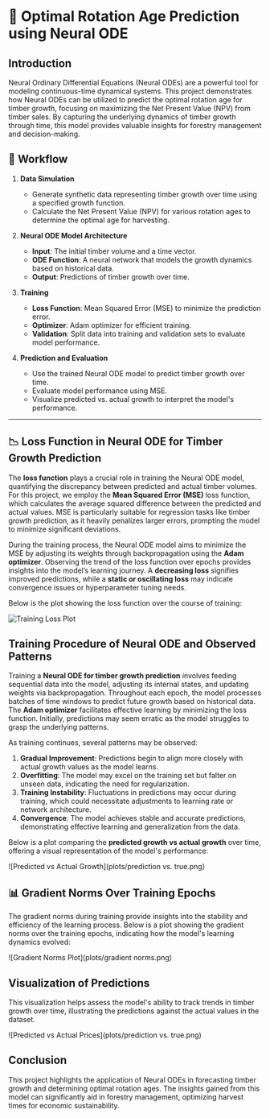 # 🌲 Optimal Rotation Age Prediction using Neural ODE

## Introduction

Neural Ordinary Differential Equations (Neural ODEs) are a powerful tool for modeling continuous-time dynamical systems. This project demonstrates how Neural ODEs can be utilized to predict the optimal rotation age for timber growth, focusing on maximizing the Net Present Value (NPV) from timber sales. By capturing the underlying dynamics of timber growth through time, this model provides valuable insights for forestry management and decision-making.

## 🔄 Workflow

1. **Data Simulation**  
   - Generate synthetic data representing timber growth over time using a specified growth function.
   - Calculate the Net Present Value (NPV) for various rotation ages to determine the optimal age for harvesting.

2. **Neural ODE Model Architecture**  
   - **Input**: The initial timber volume and a time vector.
   - **ODE Function**: A neural network that models the growth dynamics based on historical data.
   - **Output**: Predictions of timber growth over time.

3. **Training**  
   - **Loss Function**: Mean Squared Error (MSE) to minimize the prediction error.
   - **Optimizer**: Adam optimizer for efficient training.
   - **Validation**: Split data into training and validation sets to evaluate model performance.

4. **Prediction and Evaluation**  
   - Use the trained Neural ODE model to predict timber growth over time.
   - Evaluate model performance using MSE.
   - Visualize predicted vs. actual growth to interpret the model's performance.

---

## 📉 Loss Function in Neural ODE for Timber Growth Prediction

The **loss function** plays a crucial role in training the Neural ODE model, quantifying the discrepancy between predicted and actual timber volumes. For this project, we employ the **Mean Squared Error (MSE)** loss function, which calculates the average squared difference between the predicted and actual values. MSE is particularly suitable for regression tasks like timber growth prediction, as it heavily penalizes larger errors, prompting the model to minimize significant deviations.

During the training process, the Neural ODE model aims to minimize the MSE by adjusting its weights through backpropagation using the **Adam optimizer**. Observing the trend of the loss function over epochs provides insights into the model’s learning journey. A **decreasing loss** signifies improved predictions, while a **static or oscillating loss** may indicate convergence issues or hyperparameter tuning needs.

Below is the plot showing the loss function over the course of training:

![Training Loss Plot](plots/training_loss.png)

## Training Procedure of Neural ODE and Observed Patterns

Training a **Neural ODE for timber growth prediction** involves feeding sequential data into the model, adjusting its internal states, and updating weights via backpropagation. Throughout each epoch, the model processes batches of time windows to predict future growth based on historical data. The **Adam optimizer** facilitates effective learning by minimizing the loss function. Initially, predictions may seem erratic as the model struggles to grasp the underlying patterns.

As training continues, several patterns may be observed:
1. **Gradual Improvement**: Predictions begin to align more closely with actual growth values as the model learns.
2. **Overfitting**: The model may excel on the training set but falter on unseen data, indicating the need for regularization.
3. **Training Instability**: Fluctuations in predictions may occur during training, which could necessitate adjustments to learning rate or network architecture.
4. **Convergence**: The model achieves stable and accurate predictions, demonstrating effective learning and generalization from the data.

Below is a plot comparing the **predicted growth vs actual growth** over time, offering a visual representation of the model's performance:

![Predicted vs Actual Growth](plots/prediction vs. true.png)

## 📊 Gradient Norms Over Training Epochs

The gradient norms during training provide insights into the stability and efficiency of the learning process. Below is a plot showing the gradient norms over the training epochs, indicating how the model's learning dynamics evolved:

![Gradient Norms Plot](plots/gradient norms.png)

## Visualization of Predictions

This visualization helps assess the model's ability to track trends in timber growth over time, illustrating the predictions against the actual values in the dataset.

![Predicted vs Actual Prices](plots/prediction vs. true.png)

## Conclusion

This project highlights the application of Neural ODEs in forecasting timber growth and determining optimal rotation ages. The insights gained from this model can significantly aid in forestry management, optimizing harvest times for economic sustainability.


